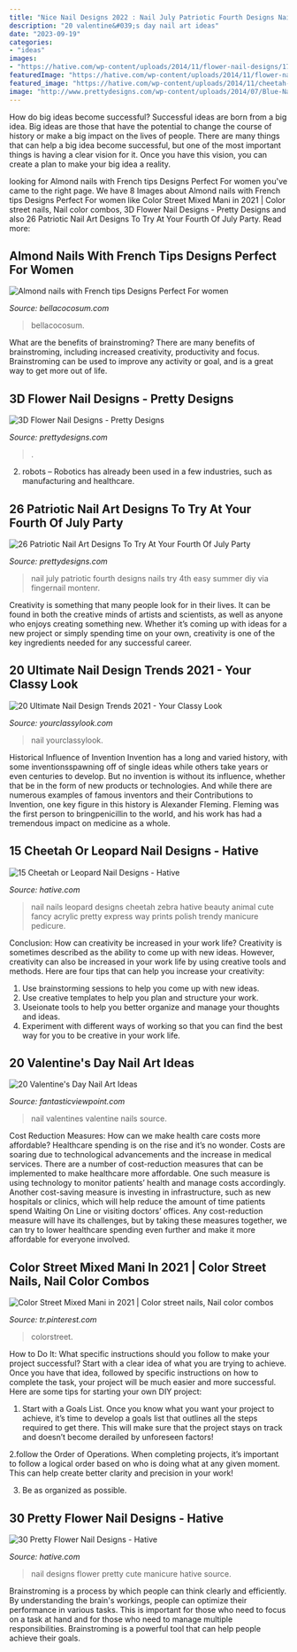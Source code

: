 ```yaml
---
title: "Nice Nail Designs 2022 : Nail July Patriotic Fourth Designs Nails Try 4th Easy Summer Diy Via Fingernail Montenr"
description: "20 valentine&#039;s day nail art ideas"
date: "2023-09-19"
categories:
- "ideas"
images:
- "https://hative.com/wp-content/uploads/2014/11/flower-nail-designs/17-pretty-flower-nail-designs.jpg"
featuredImage: "https://hative.com/wp-content/uploads/2014/11/flower-nail-designs/17-pretty-flower-nail-designs.jpg"
featured_image: "https://hative.com/wp-content/uploads/2014/11/cheetah-nail-designs/13-cheetah-leopard-nail-designs.jpg"
image: "http://www.prettydesigns.com/wp-content/uploads/2014/07/Blue-Nails1.jpg"
---
```



How do big ideas become successful?
Successful ideas are born from a big idea. Big ideas are those that have the potential to change the course of history or make a big impact on the lives of people. There are many things that can help a big idea become successful, but one of the most important things is having a clear vision for it. Once you have this vision, you can create a plan to make your big idea a reality.

	

		
looking for Almond nails with French tips Designs Perfect For women you've came to the right page. We have 8 Images about Almond nails with French tips Designs Perfect For women like Color Street Mixed Mani in 2021 | Color street nails, Nail color combos, 3D Flower Nail Designs - Pretty Designs and also 26 Patriotic Nail Art Designs To Try At Your Fourth Of July Party. Read more:
		
    
## Almond Nails With French Tips Designs Perfect For Women

<img loading=lazy src="https://bellacocosum.com/wp-content/uploads/2021/04/15-9.jpg" onerror="this.onerror=null;this.src='https://tse1.mm.bing.net/th?id=OIP.HIeUV7VT3gRK5xk8zZtP8gHaLH&amp;pid=15.1';" alt="Almond nails with French tips Designs Perfect For women">

_Source: bellacocosum.com_

>bellacocosum. 

	

What are the benefits of brainstroming?
There are many benefits of brainstroming, including increased creativity, productivity and focus. Brainstroming can be used to improve any activity or goal, and is a great way to get more out of life.

    
## 3D Flower Nail Designs - Pretty Designs

<img loading=lazy src="http://www.prettydesigns.com/wp-content/uploads/2014/07/Blue-Nails1.jpg" onerror="this.onerror=null;this.src='https://tse4.mm.bing.net/th?id=OIP.eZvL7tmTXA7OdjUkIRRcqAHaJ4&amp;pid=15.1';" alt="3D Flower Nail Designs - Pretty Designs">

_Source: prettydesigns.com_

>. 

	

2. robots – Robotics has already been used in a few industries, such as manufacturing and healthcare.

    
## 26 Patriotic Nail Art Designs To Try At Your Fourth Of July Party

<img loading=lazy src="https://www.prettydesigns.com/wp-content/uploads/2016/06/patriotic-nail-art-to-try-at-your-fourth-of-july-party-4.jpg" onerror="this.onerror=null;this.src='https://tse3.mm.bing.net/th?id=OIP.P1PvlPwri1ntR27yeWPnOAHaJ4&amp;pid=15.1';" alt="26 Patriotic Nail Art Designs To Try At Your Fourth Of July Party">

_Source: prettydesigns.com_

>nail july patriotic fourth designs nails try 4th easy summer diy via fingernail montenr. 

	

Creativity is something that many people look for in their lives. It can be found in both the creative minds of artists and scientists, as well as anyone who enjoys creating something new. Whether it’s coming up with ideas for a new project or simply spending time on your own, creativity is one of the key ingredients needed for any successful career.

    
## 20 Ultimate Nail Design Trends 2021 - Your Classy Look

<img loading=lazy src="https://yourclassylook.com/wp-content/uploads/2021/03/IMG_2707.jpg" onerror="this.onerror=null;this.src='https://tse2.mm.bing.net/th?id=OIP.lcycNZWU6FDajUu0kixggQHaLG&amp;pid=15.1';" alt="20 Ultimate Nail Design Trends 2021 - Your Classy Look">

_Source: yourclassylook.com_

>nail yourclassylook. 

	

Historical Influence of Invention
Invention has a long and varied history, with some inventionsspawning off of single ideas while others take years or even centuries to develop. But no invention is without its influence, whether that be in the form of new products or technologies. And while there are numerous examples of famous inventors and their Contributions to Invention, one key figure in this history is Alexander Fleming. Fleming was the first person to bringpenicillin to the world, and his work has had a tremendous impact on medicine as a whole.

    
## 15 Cheetah Or Leopard Nail Designs - Hative

<img loading=lazy src="https://hative.com/wp-content/uploads/2014/11/cheetah-nail-designs/13-cheetah-leopard-nail-designs.jpg" onerror="this.onerror=null;this.src='https://tse3.mm.bing.net/th?id=OIP.Qc2SOtCml_CzYraGol8ayAHaNg&amp;pid=15.1';" alt="15 Cheetah or Leopard Nail Designs - Hative">

_Source: hative.com_

>nail nails leopard designs cheetah zebra hative beauty animal cute fancy acrylic pretty express way prints polish trendy manicure pedicure. 

	

Conclusion: How can creativity be increased in your work life?
Creativity is sometimes described as the ability to come up with new ideas. However, creativity can also be increased in your work life by using creative tools and methods. Here are four tips that can help you increase your creativity:
1. Use brainstorming sessions to help you come up with new ideas.
2. Use creative templates to help you plan and structure your work.
3. Useionate tools to help you better organize and manage your thoughts and ideas.
4. Experiment with different ways of working so that you can find the best way for you to be creative in your work life.

    
## 20 Valentine&#039;s Day Nail Art Ideas

<img loading=lazy src="http://www.fantasticviewpoint.com/wp-content/uploads/2014/02/Valentines-Nails-7.jpg" onerror="this.onerror=null;this.src='https://tse1.mm.bing.net/th?id=OIP.18SMYUflc5JVD9rm4NZnEgHaJ7&amp;pid=15.1';" alt="20 Valentine&#039;s Day Nail Art Ideas">

_Source: fantasticviewpoint.com_

>nail valentines valentine nails source. 

	

Cost Reduction Measures: How can we make health care costs more affordable?
Healthcare spending is on the rise and it’s no wonder. Costs are soaring due to technological advancements and the increase in medical services. There are a number of cost-reduction measures that can be implemented to make healthcare more affordable. One such measure is using technology to monitor patients’ health and manage costs accordingly. Another cost-saving measure is investing in infrastructure, such as new hospitals or clinics, which will help reduce the amount of time patients spend Waiting On Line or visiting doctors’ offices.
Any cost-reduction measure will have its challenges, but by taking these measures together, we can try to lower healthcare spending even further and make it more affordable for everyone involved.

    
## Color Street Mixed Mani In 2021 | Color Street Nails, Nail Color Combos

<img loading=lazy src="https://i.pinimg.com/736x/5a/58/a6/5a58a6693f27900a30a16c157c599732.jpg" onerror="this.onerror=null;this.src='https://tse4.mm.bing.net/th?id=OIP.iIc-a_7BZww7JmegzU00HQHaJ3&amp;pid=15.1';" alt="Color Street Mixed Mani in 2021 | Color street nails, Nail color combos">

_Source: tr.pinterest.com_

>colorstreet. 

	

How to Do It: What specific instructions should you follow to make your project successful?
Start with a clear idea of what you are trying to achieve. Once you have that idea, followed by specific instructions on how to complete the task, your project will be much easier and more successful. Here are some tips for starting your own DIY project:
1. Start with a Goals List. Once you know what you want your project to achieve, it’s time to develop a goals list that outlines all the steps required to get there. This will make sure that the project stays on track and doesn’t become derailed by unforeseen factors!

2.follow the Order of Operations. When completing projects, it’s important to follow a logical order based on who is doing what at any given moment. This can help create better clarity and precision in your work!

3. Be as organized as possible.

    
## 30 Pretty Flower Nail Designs - Hative

<img loading=lazy src="https://hative.com/wp-content/uploads/2014/11/flower-nail-designs/17-pretty-flower-nail-designs.jpg" onerror="this.onerror=null;this.src='https://tse1.mm.bing.net/th?id=OIP.azWUHCj1DRpP3DmRNPKDbwHaIn&amp;pid=15.1';" alt="30 Pretty Flower Nail Designs - Hative">

_Source: hative.com_

>nail designs flower pretty cute manicure hative source. 

	

Brainstroming is a process by which people can think clearly and efficiently. By understanding the brain's workings, people can optimize their performance in various tasks. This is important for those who need to focus on a task at hand and for those who need to manage multiple responsibilities. Brainstroming is a powerful tool that can help people achieve their goals.


